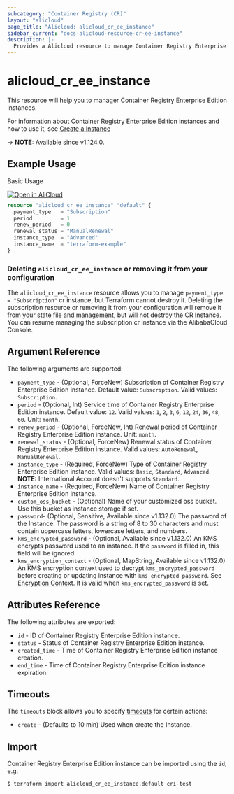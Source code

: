 ```yaml
---
subcategory: "Container Registry (CR)"
layout: "alicloud"
page_title: "Alicloud: alicloud_cr_ee_instance"
sidebar_current: "docs-alicloud-resource-cr-ee-instance"
description: |-
  Provides a Alicloud resource to manage Container Registry Enterprise Edition instances.
---
```


# alicloud_cr_ee_instance

This resource will help you to manager Container Registry Enterprise Edition instances.

For information about Container Registry Enterprise Edition instances and how to use it, see [Create a Instance](https://www.alibabacloud.com/help/en/doc-detail/208144.htm)

-> **NOTE:** Available since v1.124.0.

## Example Usage

Basic Usage

<div style="display: block;margin-bottom: 40px;"><div class="oics-button" style="float: right;position: absolute;margin-bottom: 10px;">
  <a href="https://api.aliyun.com/api-tools/terraform?resource=alicloud_cr_ee_instance&exampleId=6e312a20-ca41-5fc8-ad0e-0da7073e71073723a565&activeTab=example&spm=docs.r.cr_ee_instance.0.6e312a20ca&intl_lang=EN_US" target="_blank">
    <img alt="Open in AliCloud" src="https://img.alicdn.com/imgextra/i1/O1CN01hjjqXv1uYUlY56FyX_!!6000000006049-55-tps-254-36.svg" style="max-height: 44px; max-width: 100%;">
  </a>
</div></div>

```terraform
resource "alicloud_cr_ee_instance" "default" {
  payment_type   = "Subscription"
  period         = 1
  renew_period   = 0
  renewal_status = "ManualRenewal"
  instance_type  = "Advanced"
  instance_name  = "terraform-example"
}
```

### Deleting `alicloud_cr_ee_instance` or removing it from your configuration

The `alicloud_cr_ee_instance` resource allows you to manage `payment_type = "Subscription"` cr instance, but Terraform cannot destroy it.
Deleting the subscription resource or removing it from your configuration will remove it from your state file and management, but will not destroy the CR Instance.
You can resume managing the subscription cr instance via the AlibabaCloud Console.

## Argument Reference

The following arguments are supported:

* `payment_type` - (Optional, ForceNew) Subscription of Container Registry Enterprise Edition instance. Default value: `Subscription`. Valid values: `Subscription`.
* `period` - (Optional, Int) Service time of Container Registry Enterprise Edition instance. Default value: `12`. Valid values: `1`, `2`, `3`, `6`, `12`, `24`, `36`, `48`, `60`. Unit: `month`.
* `renew_period` - (Optional, ForceNew, Int) Renewal period of Container Registry Enterprise Edition instance. Unit: `month`.
* `renewal_status` - (Optional, ForceNew) Renewal status of Container Registry Enterprise Edition instance. Valid values: `AutoRenewal`, `ManualRenewal`.
* `instance_type` - (Required, ForceNew) Type of Container Registry Enterprise Edition instance. Valid values: `Basic`, `Standard`, `Advanced`. **NOTE:** International Account doesn't supports `Standard`.
* `instance_name` - (Required, ForceNew) Name of Container Registry Enterprise Edition instance.
* `custom_oss_bucket` - (Optional) Name of your customized oss bucket. Use this bucket as instance storage if set.
* `password`- (Optional, Sensitive, Available since v1.132.0) The password of the Instance. The password is a string of 8 to 30 characters and must contain uppercase letters, lowercase letters, and numbers.
* `kms_encrypted_password` - (Optional, Available since v1.132.0) An KMS encrypts password used to an instance. If the `password` is filled in, this field will be ignored.
* `kms_encryption_context` - (Optional, MapString, Available since v1.132.0) An KMS encryption context used to decrypt `kms_encrypted_password` before creating or updating instance with `kms_encrypted_password`. See [Encryption Context](https://www.alibabacloud.com/help/doc-detail/42975.htm). It is valid when `kms_encrypted_password` is set.

## Attributes Reference

The following attributes are exported:

* `id` - ID of Container Registry Enterprise Edition instance.
* `status` - Status of Container Registry Enterprise Edition instance.
* `created_time` - Time of Container Registry Enterprise Edition instance creation.
* `end_time` - Time of Container Registry Enterprise Edition instance expiration.

## Timeouts

The `timeouts` block allows you to specify [timeouts](https://www.terraform.io/docs/configuration-0-11/resources.html#timeouts) for certain actions:

* `create` - (Defaults to 10 min) Used when create the Instance.


## Import

Container Registry Enterprise Edition instance can be imported using the `id`, e.g.

```shell
$ terraform import alicloud_cr_ee_instance.default cri-test
```
